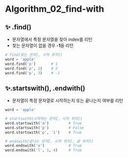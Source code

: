 # Algorithm_02_find-with

## ✨ .find()

- 문자열에서 특정 문자열을 찾아 index를 리턴
- 찾는 문자열이 없을 경우 **-1**을 리턴

```python
# find(찾는 문자[, 시작 위치])
word = 'apple'
word.find('p')       # 1
word.find('p', 2)    # 2
word.find('p', 3)    # -1
```



## ✨.startswith(), .endwith()

- 문자열이 특정 문자열로 시작하는지 또는 끝나는지 여부를 리턴

```python
word = 'apple'

# startswith(시작하는 문자[, 시작 위치])
word.startswith('a')         # True
word.startswith('p')         # False
word.startswith('p', '1')    # True

# endswith(끝나는 문자[, 시작 위치[, 끝 위치])
word.endswith('e')           # True
word.endswith('l', 1, 4)     # True
```
